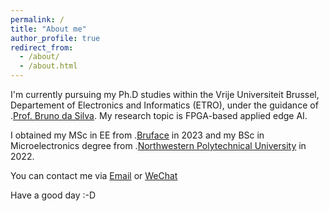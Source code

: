```yaml
---
permalink: /
title: "About me"
author_profile: true
redirect_from: 
  - /about/
  - /about.html
---
```


I'm currently pursuing my Ph.D studies within the Vrije Universiteit Brussel, Departement of Electronics and Informatics (ETRO), under the guidance of .[Prof. Bruno da Silva](https://www.etrovub.be/people/member/about-bio/bdasilva/). My research topic is FPGA-based applied edge AI.

I obtained my MSc in EE from .[Bruface](https://www.bruface.eu) in 2023 and my BSc in Microelectronics degree from .[Northwestern Polytechnical University](https://www.nwpu.edu.cn) in 2022.

You can contact me via [Email](mailto:han.bao@vub.be) or [WeChat](../images/wechat.jpg) 

Have a good day :-D

